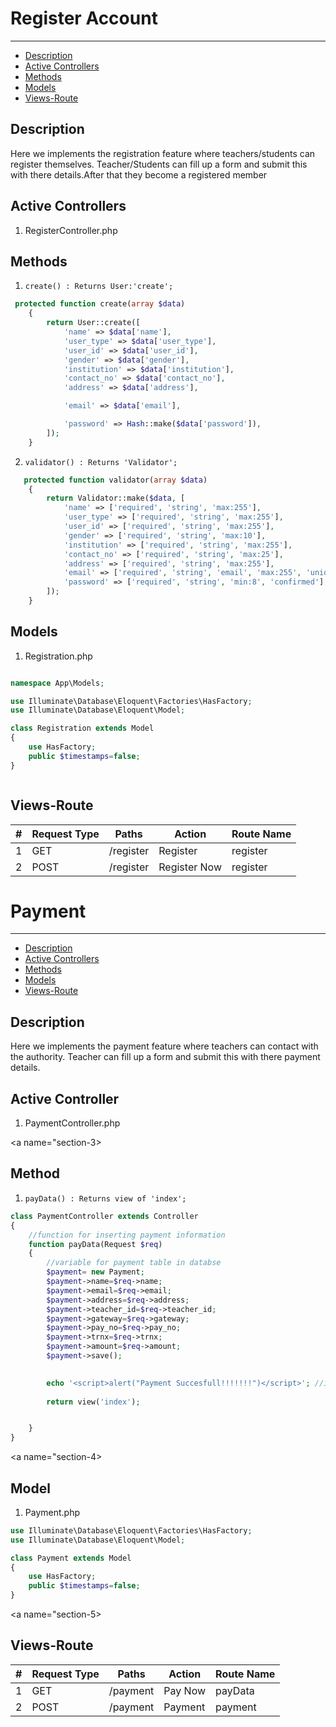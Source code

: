 # Register Account
---
- [Description](#section-1)
- [Active Controllers](#section-2)
- [Methods](#section-3)
- [Models](#section-4)
- [Views-Route](#section-5)




<a name="section-1"></a>

## Description

Here we implements the registration feature where teachers/students can register themselves.
Teacher/Students can fill up a form and submit this with there  details.After that they become a registered member 

## Active Controllers

1. RegisterController.php


<a name="section-3"></a>

## Methods

1. `create() : Returns User:'create';`

```php
 protected function create(array $data)
    {
        return User::create([
            'name' => $data['name'],
            'user_type' => $data['user_type'],
            'user_id' => $data['user_id'],
            'gender' => $data['gender'],
            'institution' => $data['institution'],
            'contact_no' => $data['contact_no'],
            'address' => $data['address'],

            'email' => $data['email'],

            'password' => Hash::make($data['password']),
        ]);
    }
```

2. `validator() : Returns 'Validator';`

```php
   protected function validator(array $data)
    {
        return Validator::make($data, [
            'name' => ['required', 'string', 'max:255'],
            'user_type' => ['required', 'string', 'max:255'],
            'user_id' => ['required', 'string', 'max:255'],
            'gender' => ['required', 'string', 'max:10'],
            'institution' => ['required', 'string', 'max:255'],
            'contact_no' => ['required', 'string', 'max:25'],
            'address' => ['required', 'string', 'max:255'],
            'email' => ['required', 'string', 'email', 'max:255', 'unique:users'],
            'password' => ['required', 'string', 'min:8', 'confirmed'],
        ]);
    }
```



<a name="section-4"></a>

## Models
1. Registration.php

```php 

namespace App\Models;

use Illuminate\Database\Eloquent\Factories\HasFactory;
use Illuminate\Database\Eloquent\Model;

class Registration extends Model
{
    use HasFactory;
    public $timestamps=false;
}



```
<a name="section-5"></a>

## Views-Route


| __#__       | __Request Type__ | __Paths__  |  __Action__ |__Route Name__ |
|-------------|------------------|----------  |-------------|---------------|
| 1           | GET              | /register  |Register     |register       |
| 2           | POST             | /register  |Register Now |register       |




# Payment

---
- [Description](#section-1)
- [Active Controllers](#section-2)
- [Methods](#section-3)
- [Models](#section-4)
- [Views-Route](#section-5)


<a name="section-1"></a>
## Description

Here we implements the payment feature where teachers can contact with the authority.
Teacher can fill up a form and submit this with there payment details.<br
                                                                          >
<a name="section-2"></a>
## Active Controller
1. PaymentController.php

<a name="section-3></a>
## Method
1. `payData() : Returns view of 'index';`

```php
class PaymentController extends Controller
{
    //function for inserting payment information
    function payData(Request $req)
    {
        //variable for payment table in databse
        $payment= new Payment;
        $payment->name=$req->name;
        $payment->email=$req->email;
        $payment->address=$req->address;
        $payment->teacher_id=$req->teacher_id;
        $payment->gateway=$req->gateway;
        $payment->pay_no=$req->pay_no;
        $payment->trnx=$req->trnx;
        $payment->amount=$req->amount;
        $payment->save();

        
        echo '<script>alert("Payment Succesfull!!!!!!!")</script>'; //inline javascript with php
        
        return view('index');


    }
}

```

<a name="section-4></a>                                                       
## Model
1. Payment.php

```php 
use Illuminate\Database\Eloquent\Factories\HasFactory;
use Illuminate\Database\Eloquent\Model;

class Payment extends Model
{
    use HasFactory;
    public $timestamps=false;
}

```
<a name="section-5></a>
## Views-Route

| __#__       | __Request Type__ | __Paths__  |  __Action__ |__Route Name__ |
|-------------|------------------|----------  |-------------|---------------|
| 1           | GET              | /payment   | Pay Now     |payData        |
| 2           | POST             | /payment   | Payment     |payment        |



